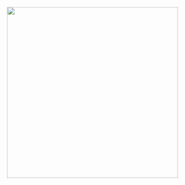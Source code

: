 <p align="center">
  <img src="https://media1.tenor.com/m/1HIGq0hCXP0AAAAd/oppenheimer-oppenheimer-movie.gif" width="400" />
</p>
